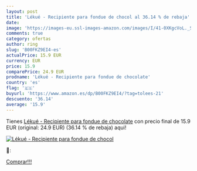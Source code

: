 ```yaml
---
layout: post
title: 'Lékué - Recipiente para fondue de chocol al 36.14 % de rebaja'
date: 
image: 'https://images-eu.ssl-images-amazon.com/images/I/41-0XKgcVoL._SL200_.jpg'
comments: true
category: ofertas
author: ring
slug: 'B00FKZ9EI4-es'
actualPrice: 15.9 EUR
currency: EUR
price: 15.9
comparePrice: 24.9 EUR
prodname: 'Lékué - Recipiente para fondue de chocolate'
country: 'es'
flag: '🇪🇸'
buyurl: 'https://www.amazon.es/dp/B00FKZ9EI4/?tag=tolees-21'
descuento: '36.14'
average: '15.9'
---
```


Tienes [Lékué - Recipiente para fondue de chocolate](https://www.amazon.es/dp/B00FKZ9EI4/?tag=tolees-21) con precio final de  15.9 EUR (original: 24.9 EUR) (36.14 %  de rebaja) aqui!

[![Lékué - Recipiente para fondue de chocol](https://images-eu.ssl-images-amazon.com/images/I/41-0XKgcVoL._SL200_.jpg)](https://www.amazon.es/dp/B00FKZ9EI4/?tag=tolees-21)

🔎:


[Comprar!!!](https://www.amazon.es/dp/B00FKZ9EI4/?tag=tolees-21)
